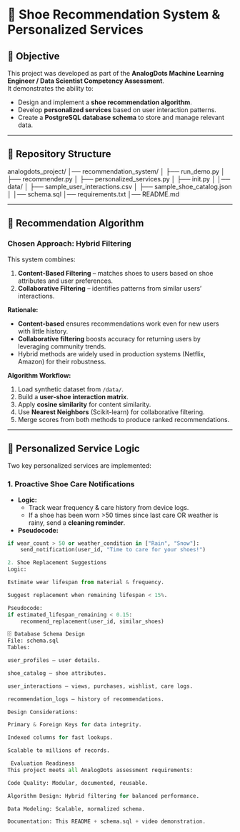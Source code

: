 # 👟 Shoe Recommendation System & Personalized Services

## 📌 Objective
This project was developed as part of the **AnalogDots Machine Learning Engineer / Data Scientist Competency Assessment**.  
It demonstrates the ability to:
- Design and implement a **shoe recommendation algorithm**.
- Develop **personalized services** based on user interaction patterns.
- Create a **PostgreSQL database schema** to store and manage relevant data.

---

## 📂 Repository Structure
analogdots_project/
│── recommendation_system/
│ ├── run_demo.py
│ ├── recommender.py
│ ├── personalized_services.py
│ ├── init.py
│
│── data/
│ ├── sample_user_interactions.csv
│ ├── sample_shoe_catalog.json
│
│── schema.sql
│── requirements.txt
│── README.md


---

## 🧠 Recommendation Algorithm

### **Chosen Approach**: **Hybrid Filtering**  
This system combines:
1. **Content-Based Filtering** – matches shoes to users based on shoe attributes and user preferences.
2. **Collaborative Filtering** – identifies patterns from similar users’ interactions.

**Rationale:**
- **Content-based** ensures recommendations work even for new users with little history.
- **Collaborative filtering** boosts accuracy for returning users by leveraging community trends.
- Hybrid methods are widely used in production systems (Netflix, Amazon) for their robustness.

**Algorithm Workflow:**
1. Load synthetic dataset from `/data/`.
2. Build a **user-shoe interaction matrix**.
3. Apply **cosine similarity** for content similarity.
4. Use **Nearest Neighbors** (Scikit-learn) for collaborative filtering.
5. Merge scores from both methods to produce ranked recommendations.

---

## 🎯 Personalized Service Logic

Two key personalized services are implemented:

### **1. Proactive Shoe Care Notifications**
- **Logic:**  
  - Track wear frequency & care history from device logs.
  - If a shoe has been worn >50 times since last care OR weather is rainy, send a **cleaning reminder**.
- **Pseudocode:**
```python
if wear_count > 50 or weather_condition in ["Rain", "Snow"]:
    send_notification(user_id, "Time to care for your shoes!")

2. Shoe Replacement Suggestions
Logic:

Estimate wear lifespan from material & frequency.

Suggest replacement when remaining lifespan < 15%.

Pseudocode:
if estimated_lifespan_remaining < 0.15:
    recommend_replacement(user_id, similar_shoes)

🗄 Database Schema Design
File: schema.sql
Tables:

user_profiles – user details.

shoe_catalog – shoe attributes.

user_interactions – views, purchases, wishlist, care logs.

recommendation_logs – history of recommendations.

Design Considerations:

Primary & Foreign Keys for data integrity.

Indexed columns for fast lookups.

Scalable to millions of records.

 Evaluation Readiness
This project meets all AnalogDots assessment requirements:

Code Quality: Modular, documented, reusable.

Algorithm Design: Hybrid filtering for balanced performance.

Data Modeling: Scalable, normalized schema.

Documentation: This README + schema.sql + video demonstration.
